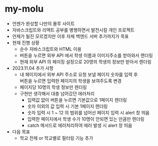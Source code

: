 # my-molu
- 언젠가 완성할 나만의 몰루 사이트
- 자바스크립트와 리액트 공부를 병행하면서 발전시킬 개인 프로젝트
- 언제가 될진 모르겠지만 이후 자체 백엔드 서버 추가까지가 목표
- 현재 진행 상황
  - 순수 자바스크립트와 HTML 이용
  - 버튼을 누르면 외부 API 에서 학생 이름과 이미지주소를 받아와서 렌더링
  - 현재 외부 API 의 페이징 설정으로 20명의 학생의 정보만 받아서 렌더링
- 2023.11.04 추가 사항
  - 내 페이지에서 외부 API 주소로 요청 보낼 페이지 숫자를 입력 후<br/>
  버튼을 누르면 입력한 페이지의 학생을 보여주도록 변경
  - 페이지당 10명의 학생 정보만 렌더링
  - 구현만 생각해서 대충 넘어갔던 에러처리
    - 입력값 없이 버튼을 누르면 기본값으로 1페이지 렌더링
    - 숫자 이외의 값 입력 시 기본 1페이지 렌더링
    - 숫자 입력 시 1 ~ 12 의 범위를 넘어선 페이지 입력 시 alert 창 띄움
    - 입력한 페이지에서 학생 수가 10명이 안되면 있는 만큼만 렌더링
    - catch 메서드로 에러처리하여 에러 발생 시 alert 창 띄움
- 다음 목표
  - 학교 전체 or 학교별로 필터링 기능 추가
